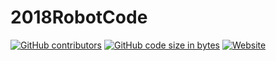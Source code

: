 # 2018RobotCode

[![GitHub contributors](https://img.shields.io/github/contributors/DeepVisionFRC/2018RobotCode.svg)](https://github.com/DeepVisionFRC/2018RobotCode)
[![GitHub code size in bytes](https://img.shields.io/github/languages/code-size/DeepVisionFRC/2018RobotCode.svg)](https://github.com/DeepVisionFRC/2018RobotCode)
[![Website](https://img.shields.io/website-up-down-darkgreen-red/http/7308deepvision.com.svg?label=website)](http://7308deep.vision)
